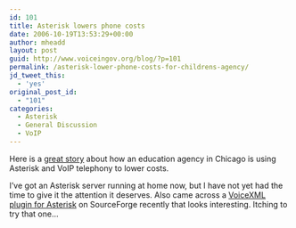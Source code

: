 ```yaml
---
id: 101
title: Asterisk lowers phone costs
date: 2006-10-19T13:53:29+00:00
author: mheadd
layout: post
guid: http://www.voiceingov.org/blog/?p=101
permalink: /asterisk-lower-phone-costs-for-childrens-agency/
jd_tweet_this:
  - 'yes'
original_post_id:
  - "101"
categories:
  - Asterisk
  - General Discussion
  - VoIP
---
```

Here is a [great story](http://enterprise.linux.com/enterprise/06/10/03/2037223.shtml?tid=101) about how an education agency in Chicago is using Asterisk and VoIP telephony to lower costs.

I&#8217;ve got an Asterisk server running at home now, but I have not yet had the time to give it the attention it deserves. Also came across a [VoiceXML plugin for Asterisk](http://sourceforge.net/projects/voxy) on SourceForge recently that looks interesting. Itching to try that one&#8230;